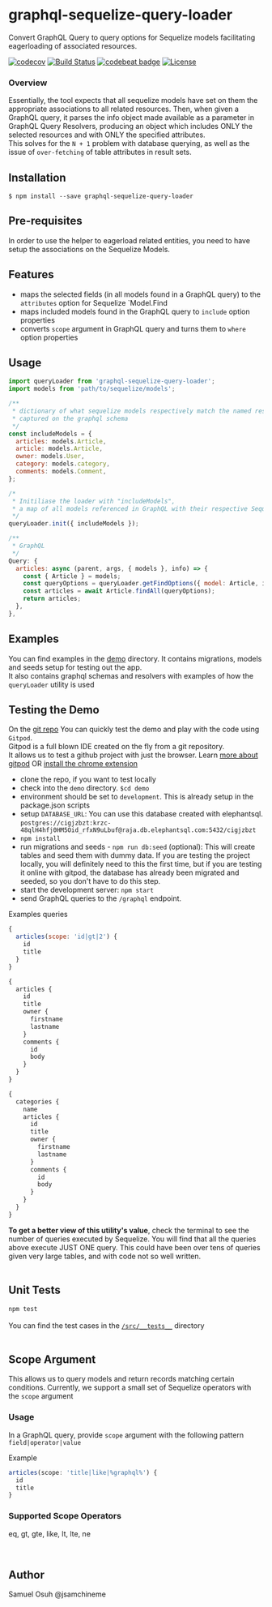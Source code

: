 # graphql-sequelize-query-loader

Convert GraphQL Query to query options for Sequelize models facilitating eagerloading of associated resources.

[![codecov](https://codecov.io/gh/jsamchineme/graphql-sequelize-query-loader/branch/master/graph/badge.svg)](https://codecov.io/gh/jsamchineme/graphql-sequelize-query-loader)
[![Build Status](https://travis-ci.com/jsamchineme/graphql-sequelize-query-loader.svg?branch=master)](https://travis-ci.com/jsamchineme/graphql-sequelize-query-loader)
[![codebeat badge](https://codebeat.co/badges/0c5b767b-a1e4-4f4f-9feb-5911690d1077)](https://codebeat.co/projects/github-com-jsamchineme-graphql-sequelize-query-loader-master)
[![License](https://badgen.net/github/license/jsamchineme/graphql-sequelize-query-loader)](https://github.com/jsamchineme/graphql-sequelize-query-loader/blob/master/LICENCE)

### Overview
Essentially, the tool expects that all sequelize models have set on them the appropriate associations to all related resources. Then, when given a GraphQL query, it parses the info object made available as a parameter in GraphQL Query Resolvers, producing an object which includes ONLY the selected resources and with ONLY the specified attributes. 
<br>
This solves for the `N + 1` problem with database querying, as well as the issue of `over-fetching` of table attributes in result sets.

## Installation
`$ npm install --save graphql-sequelize-query-loader`

## Pre-requisites
In order to use the helper to eagerload related entities, you need to have setup the associations on the Sequelize Models.

## Features
- maps the selected fields (in all models found in a GraphQL query) to the `attributes` option for Sequelize `Model.Find
- maps included models found in the GraphQL query to `include` option properties
- converts `scope` argument in GraphQL query and turns them to `where` option properties

## Usage
```js
import queryLoader from 'graphql-sequelize-query-loader';
import models from 'path/to/sequelize/models';

/**
 * dictionary of what sequelize models respectively match the named resources
 * captured on the graphql schema
 */
const includeModels = {
  articles: models.Article,
  article: models.Article,
  owner: models.User,
  category: models.category,
  comments: models.Comment,
};

/* 
 * Initiliase the loader with "includeModels", 
 * a map of all models referenced in GraphQL with their respective Sequelize Model
 */
queryLoader.init({ includeModels });

/**
 * GraphQL
 */
Query: {
  articles: async (parent, args, { models }, info) => {
    const { Article } = models;
    const queryOptions = queryLoader.getFindOptions({ model: Article, info });
    const articles = await Article.findAll(queryOptions);
    return articles;
  },
},
```

## Examples
You can find examples in the [demo](https://github.com/jsamchineme/graphql-sequelize-query-loader/tree/add-example-project/demo) directory. 
It contains migrations, models and seeds setup for testing out the app. 
<br> It also contains graphql schemas and resolvers with examples of how the `queryLoader` utility is used

## Testing the Demo
On the [git repo](https://github.com/jsamchineme/graphql-sequelize-query-loader/tree/add-example-project/demo) 
You can quickly test the demo and play with the code using `Gitpod`.
<br>Gitpod is a full blown IDE created on the fly from a git repository.
<br>It allows us to test a github project with just the browser.
Learn [more about gitpod](https://www.gitpod.io/) OR [install the chrome extension](https://chrome.google.com/webstore/detail/gitpod-online-ide/dodmmooeoklaejobgleioelladacbeki)

- clone the repo, if you want to test locally
- check into the `demo` directory. `$cd demo`
- environment should be set to `development`. This is already setup in the package.json scripts <br>
- setup `DATABASE_URL`: You can use this database created with elephantsql. <br>
  `postgres://cigjzbzt:krzc-48qlH4hfj0HM5Oid_rfxN9uLbuf@raja.db.elephantsql.com:5432/cigjzbzt`
- `npm install`
- run migrations and seeds - `npm run db:seed` (optional): This will create tables and seed them with dummy data. If you are testing the project locally, you will definitely need to this the first time, but if you are testing it online with gitpod, the database has already been migrated and seeded, so you don't have to do this step.
- start the development server: `npm start`
- send GraphQL queries to the `/graphql` endpoint. <br>

Examples queries
```js
{
  articles(scope: 'id|gt|2') {
    id
    title
  }
}

{
  articles {
    id
    title
    owner {
      firstname
      lastname
    }
    comments {
      id
      body
    }
  }
}

{
  categories {
    name
    articles {
      id
      title
      owner {
        firstname
        lastname
      }
      comments {
        id
        body
      }
    }
  }
}
```
**To get a better view of this utility's value**, check the terminal to see the number of queries executed by Sequelize.
You will find that all the queries above execute JUST ONE query. This could have been over tens of queries given very large tables, and with code not so well written.
<br>
<br>


## Unit Tests

`npm test`
<br><br>
You can find the test cases in the [`/src/__tests__`](https://github.com/jsamchineme/graphql-sequelize-query-loader/blob/add-example-project/src/__tests__/queryLoader.spec.ts) directory
<br><br>

## Scope Argument

This allows us to query models and return records matching certain conditions. 
Currently, we support a small set of Sequelize operators with the `scope` argument

### Usage

In a GraphQL query, provide `scope` argument with the following pattern
`field|operator|value`

Example
```js
articles(scope: 'title|like|%graphql%') {
  id
  title
}
```

### Supported Scope Operators 
eq, gt, gte, like, lt, lte, ne

<br>

## Author
Samuel Osuh @jsamchineme
